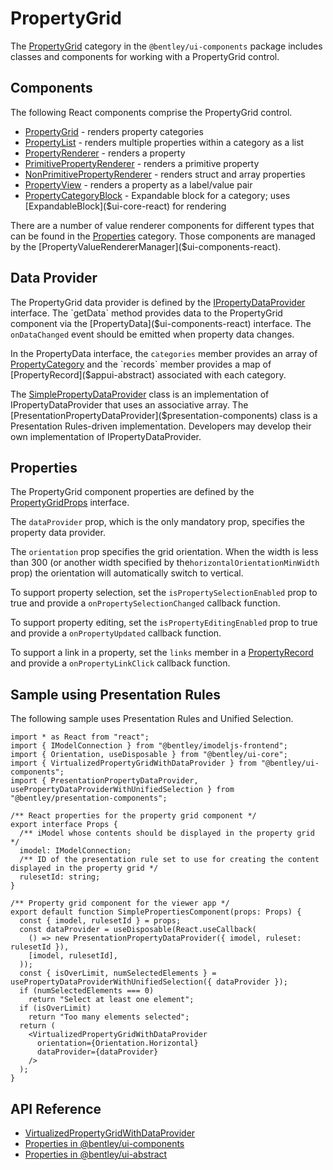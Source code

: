 # PropertyGrid

The [PropertyGrid]($ui-components-react:PropertyGrid) category in the `@bentley/ui-components` package includes
classes and components for working with a PropertyGrid control.

## Components

The following React components comprise the PropertyGrid control.

- [PropertyGrid]($ui-components-react) - renders property categories
- [PropertyList]($ui-components-react) - renders multiple properties within a category as a list
- [PropertyRenderer]($ui-components-react) - renders a property
- [PrimitivePropertyRenderer]($ui-components-react) - renders a primitive property
- [NonPrimitivePropertyRenderer]($ui-components-react) - renders struct and array properties
- [PropertyView]($ui-components-react) - renders a property as a label/value pair
- [PropertyCategoryBlock]($ui-components-react) - Expandable block for a category; uses [ExpandableBlock]($ui-core-react) for rendering

There are a number of value renderer components for different types that can be found in the [Properties]($ui-components-react:Properties) category.
Those components are managed by the [PropertyValueRendererManager]($ui-components-react).

## Data Provider

The PropertyGrid data provider is defined by the [IPropertyDataProvider]($ui-components-react) interface.
The `getData` method provides data to the PropertyGrid component via the
[PropertyData]($ui-components-react) interface. The `onDataChanged` event should be emitted when property
data changes.

In the PropertyData interface, the `categories` member provides an array of [PropertyCategory]($ui-components-react) and the
`records` member provides a map of [PropertyRecord]($appui-abstract) associated with each category.

The [SimplePropertyDataProvider]($ui-components-react) class is an implementation of
IPropertyDataProvider that uses an associative array.
The [PresentationPropertyDataProvider]($presentation-components) class is a
Presentation Rules-driven implementation.
Developers may develop their own implementation of IPropertyDataProvider.

## Properties

The PropertyGrid component properties are defined by the [PropertyGridProps]($ui-components-react) interface.

The `dataProvider` prop, which is the only mandatory prop, specifies the property data provider.

The `orientation` prop specifies the grid orientation. When the width is less than 300
(or another width specified by the`horizontalOrientationMinWidth` prop) the orientation will automatically
switch to vertical.

To support property selection, set the `isPropertySelectionEnabled` prop to true and
provide a `onPropertySelectionChanged` callback function.

To support property editing, set the `isPropertyEditingEnabled` prop to true and
provide a `onPropertyUpdated` callback function.

To support a link in a property, set the `links` member in a [PropertyRecord]($appui-abstract) and
provide a `onPropertyLinkClick` callback function.

## Sample using Presentation Rules

The following sample uses Presentation Rules and Unified Selection.

```tsx
import * as React from "react";
import { IModelConnection } from "@bentley/imodeljs-frontend";
import { Orientation, useDisposable } from "@bentley/ui-core";
import { VirtualizedPropertyGridWithDataProvider } from "@bentley/ui-components";
import { PresentationPropertyDataProvider, usePropertyDataProviderWithUnifiedSelection } from "@bentley/presentation-components";

/** React properties for the property grid component */
export interface Props {
  /** iModel whose contents should be displayed in the property grid */
  imodel: IModelConnection;
  /** ID of the presentation rule set to use for creating the content displayed in the property grid */
  rulesetId: string;
}

/** Property grid component for the viewer app */
export default function SimplePropertiesComponent(props: Props) {
  const { imodel, rulesetId } = props;
  const dataProvider = useDisposable(React.useCallback(
    () => new PresentationPropertyDataProvider({ imodel, ruleset: rulesetId }),
    [imodel, rulesetId],
  ));
  const { isOverLimit, numSelectedElements } = usePropertyDataProviderWithUnifiedSelection({ dataProvider });
  if (numSelectedElements === 0)
    return "Select at least one element";
  if (isOverLimit)
    return "Too many elements selected";
  return (
    <VirtualizedPropertyGridWithDataProvider
      orientation={Orientation.Horizontal}
      dataProvider={dataProvider}
    />
  );
}

```

## API Reference

- [VirtualizedPropertyGridWithDataProvider]($ui-components-react)
- [Properties in @bentley/ui-components]($ui-components-react:Properties)
- [Properties in @bentley/ui-abstract]($appui-abstract:Properties)

